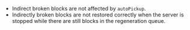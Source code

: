 - Indirect broken blocks are not affected by `autoPickup`.
- Indirectly broken blocks are not restored correctly when the server is stopped while there are still blocks in the regeneration queue.